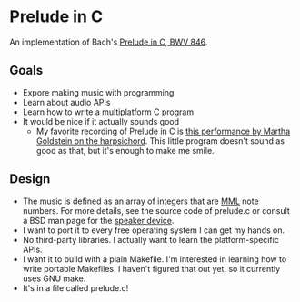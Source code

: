 # Prelude in C

An implementation of Bach's [Prelude in C, BWV
846](https://en.wikipedia.org/wiki/Prelude_and_Fugue_in_C_major,_BWV_846).

## Goals

* Expore making music with programming
* Learn about audio APIs
* Learn how to write a multiplatform C program
* It would be nice if it actually sounds good
  * My favorite recording of Prelude in C is
    [this performance by Martha Goldstein on the harpsichord](https://en.wikipedia.org/wiki/File:Johann_Sebastian_Bach_-_The_Well-tempered_Clavier_-_Book_1_-_02Epre_cmaj.ogg).
    This little program doesn't sound as good as that, but it's enough to make
    me smile.

## Design

* The music is defined as an array of integers that are
  [MML](https://en.wikipedia.org/wiki/Music_Macro_Language) note numbers. For
  more details, see the source code of prelude.c or consult a BSD man page for
  the [speaker device](https://www.freebsd.org/cgi/man.cgi?query=speaker&manpath=FreeBSD+12.1-RELEASE+and+Ports).
* I want to port it to every free operating system I can get my hands on.
* No third-party libraries. I actually want to learn the platform-specific
  APIs.
* I want it to build with a plain Makefile. I'm interested in learning how to
  write portable Makefiles. I haven't figured that out yet, so it currently
  uses GNU make.
* It's in a file called prelude.c!

